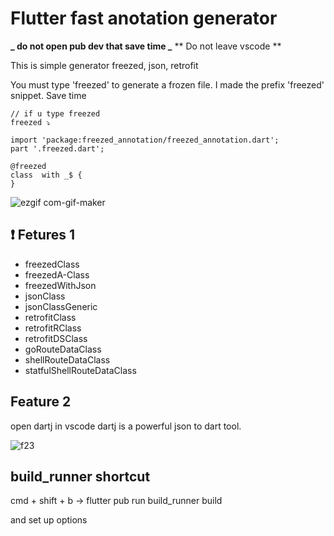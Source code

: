 # Flutter fast anotation generator

**_ do not open pub dev that save time _**
** Do not leave vscode **

This is simple generator freezed, json, retrofit

You must type 'freezed' to generate a frozen file.
I made the prefix 'freezed' snippet.
Save time

```
// if u type freezed
freezed ⤵

import 'package:freezed_annotation/freezed_annotation.dart';
part '.freezed.dart';

@freezed
class  with _$ {
}

```

![ezgif com-gif-maker](https://github.com/BGM-109/flutter-fast-anotation/assets/34917143/ff58e7fc-731b-4b19-b291-bb135815dbcf)

## ❗️ Fetures 1

- freezedClass
- freezedA-Class
- freezedWithJson
- jsonClass
- jsonClassGeneric
- retrofitClass
- retrofitRClass
- retrofitDSClass
- goRouteDataClass
- shellRouteDataClass
- statfulShellRouteDataClass

## Feature 2

open dartj in vscode
dartj is a powerful json to dart tool.

![f23](https://github.com/BGM-109/flutter-fast-anotation/assets/34917143/d576f054-fbba-4657-9d3a-06ce61848c39)

## build_runner shortcut

cmd + shift + b -> flutter pub run build_runner build

and set up options
